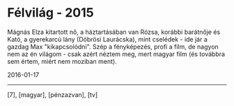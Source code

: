 # Félvilág - 2015

Mágnás Elza kitartott nő, a háztartásában van Rózsa, korábbi barátnője és Kató, a gyerekarcú lány (Döbrösi Laurácska), mint cselédek - ide jár a gazdag Max "kikapcsolódni". Szép a fényképezés, profi a film, de nagyon nem az én világom - csak azért néztem meg, mert magyar film (és továbbra sem értem, miért nem moziban ment).

2016-01-17 

----

[7], [magyar], [pénzazvan], [tv]